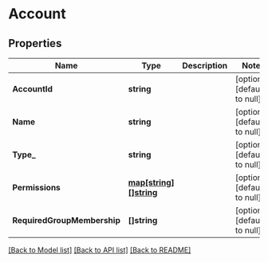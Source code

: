# Account

## Properties
Name | Type | Description | Notes
------------ | ------------- | ------------- | -------------
**AccountId** | **string** |  | [optional] [default to null]
**Name** | **string** |  | [optional] [default to null]
**Type_** | **string** |  | [optional] [default to null]
**Permissions** | [**map[string][]string**](array.md) |  | [optional] [default to null]
**RequiredGroupMembership** | **[]string** |  | [optional] [default to null]

[[Back to Model list]](../README.md#documentation-for-models) [[Back to API list]](../README.md#documentation-for-api-endpoints) [[Back to README]](../README.md)


